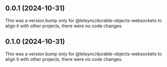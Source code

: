 ## 0.0.1 (2024-10-31)

This was a version bump only for @letsync/durable-objects-websockets to align it with other projects, there were no code changes.

## 0.1.0 (2024-10-31)

This was a version bump only for @letsync/durable-objects-websockets to align it with other projects, there were no code changes.